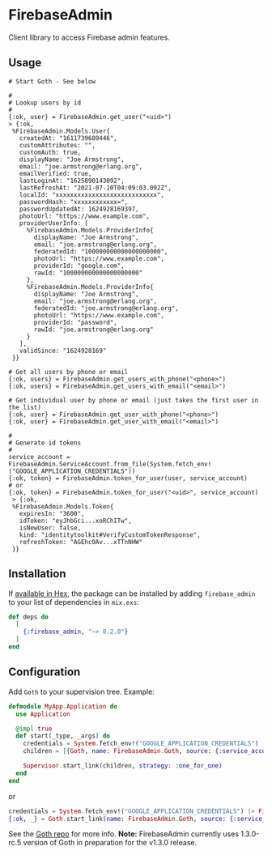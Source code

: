 # FirebaseAdmin

Client library to access Firebase admin features.

## Usage

```shell
# Start Goth - See below

#
# Lookup users by id
#
{:ok, user} = FirebaseAdmin.get_user("<uid>")
> {:ok,
 %FirebaseAdmin.Models.User{
   createdAt: "1611739689446",
   customAttributes: "",
   customAuth: true,
   displayName: "Joe Armstrong",
   email: "joe.armstrong@erlang.org",
   emailVerified: true,
   lastLoginAt: "1625890143092",
   lastRefreshAt: "2021-07-10T04:09:03.092Z",
   localId: "xxxxxxxxxxxxxxxxxxxxxxxxxxxx",
   passwordHash: "xxxxxxxxxxxx=",
   passwordUpdatedAt: 1624928169397,
   photoUrl: "https://www.example.com",
   providerUserInfo: [
     %FirebaseAdmin.Models.ProviderInfo{
       displayName: "Joe Armstrong",
       email: "joe.armstrong@erlang.org",
       federatedId: "100000000000000000000",
       photoUrl: "https://www.example.com",
       providerId: "google.com",
       rawId: "100000000000000000000"
     },
     %FirebaseAdmin.Models.ProviderInfo{
       displayName: "Joe Armstrong",
       email: "joe.armstrong@erlang.org",
       federatedId: "joe.armstrong@erlang.org",
       photoUrl: "https://www.example.com",
       providerId: "password",
       rawId: "joe.armstrong@erlang.org"
     }
   ],
   validSince: "1624928169"
 }}

# Get all users by phone or email
{:ok, users} = FirebaseAdmin.get_users_with_phone("<phone>")
{:ok, users} = FirebaseAdmin.get_users_with_email("<email>")

# Get individual user by phone or email (just takes the first user in the list)
{:ok, user} = FirebaseAdmin.get_user_with_phone("<phone>")
{:ok, user} = FirebaseAdmin.get_user_with_email("<email>")

#
# Generate id tokens
#
service_account = FirebaseAdmin.ServiceAccount.from_file(System.fetch_env!("GOOGLE_APPLICATION_CREDENTIALS"))
{:ok, token} = FirebaseAdmin.token_for_user(user, service_account)
# or
{:ok, token} = FirebaseAdmin.token_for_user("<uid>", service_account)
 > {:ok,
 %FirebaseAdmin.Models.Token{
   expiresIn: "3600",
   idToken: "eyJhbGci...xoRChITw",
   isNewUser: false,
   kind: "identitytoolkit#VerifyCustomTokenResponse",
   refreshToken: "AGEhc0Av...xTTnNHW"
 }}
```

## Installation

If [available in Hex](https://hex.pm/docs/publish), the package can be installed
by adding `firebase_admin` to your list of dependencies in `mix.exs`:

```elixir
def deps do
  [
    {:firebase_admin, "~> 0.2.0"}
  ]
end
```

## Configuration

Add `Goth` to your supervision tree. Example:
```elixir
defmodule MyApp.Application do
  use Application

  @impl true
  def start(_type, _args) do
    credentials = System.fetch_env!("GOOGLE_APPLICATION_CREDENTIALS") |> File.read!() |> Jason.decode!()
    children = [{Goth, name: FirebaseAdmin.Goth, source: {:service_account, credentials, []}}]

    Supervisor.start_link(children, strategy: :one_for_one)
  end
end
```

or 

```elixir
credentials = System.fetch_env!("GOOGLE_APPLICATION_CREDENTIALS") |> File.read!() |> Jason.decode!()
{:ok, _} = Goth.start_link(name: FirebaseAdmin.Goth, source: {:service_account, credentials, []})
```

See the [Goth repo](https://github.com/peburrows/goth/tree/master) for more info. 
**Note:** FirebaseAdmin currently uses 1.3.0-rc.5 version of Goth in preparation for the v1.3.0 release.
